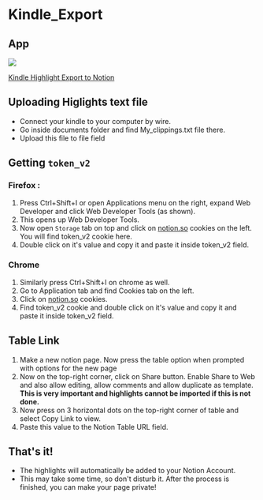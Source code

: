 # Kindle_Export
## App
![](https://s3.us-west-2.amazonaws.com/secure.notion-static.com/3f4f1d79-145d-4fa1-8b5f-2441724b9ad0/Untitled.png?X-Amz-Algorithm=AWS4-HMAC-SHA256&X-Amz-Credential=AKIAT73L2G45O3KS52Y5%2F20210428%2Fus-west-2%2Fs3%2Faws4_request&X-Amz-Date=20210428T060801Z&X-Amz-Expires=86400&X-Amz-Signature=0e8fc5c1fe1c03d10c782c61ee804e14158512d5ed02f866265a9ea3f165287f&X-Amz-SignedHeaders=host&response-content-disposition=filename%20%3D%22Untitled.png%22)

[Kindle Highlight Export to Notion](https://kindle-export.herokuapp.com/)

## Uploading Higlights text file

- Connect your kindle to your computer by wire.
- Go inside documents folder and find My_clippings.txt file there.
- Upload this file to file field

## Getting `token_v2`

### Firefox :

1. Press Ctrl+Shift+I or open Applications menu on the right, expand Web Developer and click Web Developer Tools (as shown).
2. This opens up Web Developer Tools. 
3. Now open `Storage` tab on top and click on [notion.so](http://notion.so) cookies on the left. You will find token_v2 cookie here.
4. Double click on it's value and copy it and paste it inside token_v2 field.

### Chrome

1. Similarly press Ctrl+Shift+I on chrome as well.
2. Go to Application tab and find Cookies tab on the left.
3. Click on [notion.so](http://notion.so) cookies.
4. Find token_v2 cookie and double click on it's value and copy it and paste it inside token_v2 field.
## Table Link

1. Make a new notion page. Now press the table option when prompted with options for the new page
2. Now on the top-right corner, click on Share button. Enable Share to Web and also allow editing, allow comments and allow duplicate as template. **This is very important and highlights cannot be imported if this is not done.**
3. Now press on 3 horizontal dots on the top-right corner of table and select Copy Link to view.
4. Paste this value to the Notion Table URL field.

## That's it!

- The highlights will automatically be added to your Notion Account.
- This may take some time, so don't disturb it. After the process is finished, you can make your page private!
